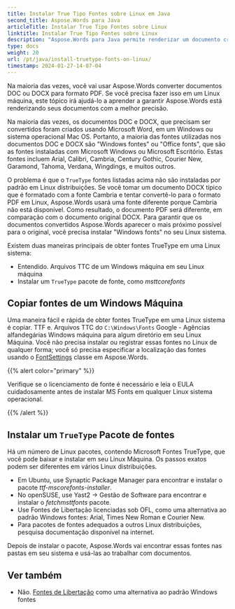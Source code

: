 ```yaml
---
title: Instalar True Tipo Fontes sobre Linux em Java
second_title: Aspose.Words para Java
articleTitle: Instalar True Tipo Fontes sobre Linux
linktitle: Instalar True Tipo Fontes sobre Linux
description: "Aspose.Words para Java permite renderizar um documento criado usando Microsoft Word em um Linux máquina com a melhor precisão."
type: docs
weight: 20
url: /pt/java/install-truetype-fonts-on-linux/
timestamp: 2024-01-27-14-07-04
---
```


Na maioria das vezes, você vai usar Aspose.Words converter documentos DOC ou DOCX para formato PDF. Se você precisa fazer isso em um Linux máquina, este tópico irá ajudá-lo a aprender a garantir Aspose.Words está renderizando seus documentos com a melhor precisão.

Na maioria das vezes, os documentos DOC e DOCX, que precisam ser convertidos foram criados usando Microsoft Word, em um Windows ou sistema operacional Mac OS. Portanto, a maioria das fontes utilizadas nos documentos DOC e DOCX são "Windows fontes" ou "Office fonts", que são as fontes instaladas com Microsoft Windows ou Microsoft Escritório. Estas fontes incluem Arial, Calibri, Cambria, Century Gothic, Courier New, Garamond, Tahoma, Verdana, Wingdings, e muitos outros.

O problema é que o `TrueType` fontes listadas acima não são instaladas por padrão em Linux distribuições. Se você tomar um documento DOCX típico que é formatado com a fonte Cambria e tentar convertê-lo para o formato PDF em Linux, Aspose.Words usará uma fonte diferente porque Cambria não está disponível. Como resultado, o documento PDF será diferente, em comparação com o documento original DOCX. Para garantir que os documentos convertidos Aspose.Words aparecer o mais próximo possível para o original, você precisa instalar "Windows fonts" no seu Linux sistema.

Existem duas maneiras principais de obter fontes TrueType em uma Linux sistema:

- Entendido. Arquivos TTC de um Windows máquina em seu Linux máquina
- Instalar um `TrueType` pacote de fonte, como *msttcorefonts*

## Copiar fontes de um Windows Máquina

Uma maneira fácil e rápida de obter fontes TrueType em uma Linux sistema é copiar. TTF e. Arquivos TTC do `C:\Windows\Fonts` Google - Agências alfandegárias Windows máquina para algum diretório em seu Linux Máquina. Você não precisa instalar ou registrar essas fontes no Linux de qualquer forma; você só precisa especificar a localização das fontes usando o [FontSettings](https://reference.aspose.com/words/java/com.aspose.words/fontsettings/) classe em Aspose.Words.

{{% alert color="primary" %}}

Verifique se o licenciamento de fonte é necessário e leia o EULA cuidadosamente antes de instalar MS Fonts em qualquer Linux sistema operacional.

{{% /alert %}}

## Instalar um `TrueType` Pacote de fontes

Há um número de Linux pacotes, contendo Microsoft Fontes TrueType, que você pode baixar e instalar em seu Linux Máquina. Os passos exatos podem ser diferentes em vários Linux distribuições.

- Em Ubuntu, use Synaptic Package Manager para encontrar e instalar o pacote *ttf-mscorefonts-installer*.
- No openSUSE, use Yast2 → Gestão de Software para encontrar e instalar o *fetchmsttfonts* pacote.
- Use Fontes de Libertação licenciadas sob OFL, como uma alternativa ao padrão Windows fontes: Arial, Times New Roman e Courier New.
- Para pacotes de fontes adequados a outros Linux distribuições, pesquisa documentação disponível na internet.

Depois de instalar o pacote, Aspose.Words vai encontrar essas fontes nas pastas em seu sistema e usá-las ao trabalhar com documentos.

## Ver também

- Não. [Fontes de Libertação](https://github.com/liberationfonts) como uma alternativa ao padrão Windows fontes
